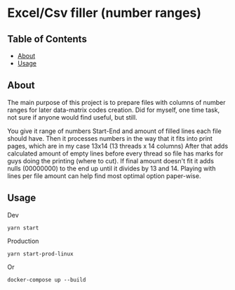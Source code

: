 # Excel/Csv filler (number ranges)

## Table of Contents

- [About](#about)
- [Usage](#usage)

## About <a name = "about"></a>

The main purpose of this project is to prepare files with columns of number ranges for later data-matrix codes creation.
Did for myself, one time task, not sure if anyone would find useful, but still.

You give it range of numbers Start-End and amount of filled lines each file should have.
Then it processes numbers in the way that it fits into print pages, which are in my case 13x14 (13 threads x 14 columns)
After that adds calculated amount of empty lines before every thread so file has marks for guys doing the printing (where to cut).
If final amount doesn't fit it adds nulls (00000000) to the end up until it divides by 13 and 14.
Playing with lines per file amount can help find most optimal option paper-wise.

## Usage <a name = "usage"></a>

Dev

```yarn start```

Production

```yarn start-prod-linux```

Or

```docker-compose up --build```
 
